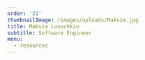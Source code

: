```yaml
---
order: '22'
thumbnailImage: /images/uploads/Maksim.jpg
title: Maksim Lunochkin
subtitle: Software Engineer
menu:
  - resources
---
```


